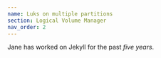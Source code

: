 ```yaml
---
name: Luks on multiple partitions
section: Logical Volume Manager
nav_order: 2
---
```


Jane has worked on Jekyll for the past *five years*.
